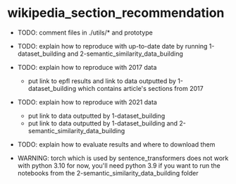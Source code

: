 # wikipedia_section_recommendation

- TODO: comment files in ./utils/* and prototype

- TODO: explain how to reproduce with up-to-date date by running 1-dataset_building and 2-semantic_similarity_data_building
- TODO: explain how to reproduce with 2017 data
    - put link to epfl results and link to data outputted by 1-dataset_building which contains article's sections from 2017
- TODO: explain how to reproduce with 2021 data
    - put link to data outputted by 1-dataset_building
    - put link to data outputted by 1-dataset_building and 2-semantic_similarity_data_building
- TODO: explain how to evaluate results and where to download them

- WARNING: torch which is used by sentence_transformers does not work with python 3.10 for now, you'll need python 3.9 if you want to run the notebooks from the 2-semantic_similarity_data_building folder